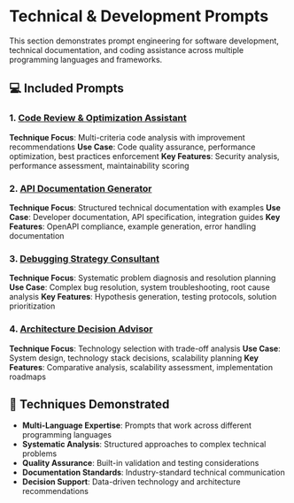 # Technical & Development Prompts

This section demonstrates prompt engineering for software development, technical documentation, and coding assistance across multiple programming languages and frameworks.

## 💻 Included Prompts

### 1. [Code Review & Optimization Assistant](./code-review-assistant.md)
**Technique Focus**: Multi-criteria code analysis with improvement recommendations
**Use Case**: Code quality assurance, performance optimization, best practices enforcement
**Key Features**: Security analysis, performance assessment, maintainability scoring

### 2. [API Documentation Generator](./api-documentation-generator.md)
**Technique Focus**: Structured technical documentation with examples
**Use Case**: Developer documentation, API specification, integration guides
**Key Features**: OpenAPI compliance, example generation, error handling documentation

### 3. [Debugging Strategy Consultant](./debugging-consultant.md)
**Technique Focus**: Systematic problem diagnosis and resolution planning
**Use Case**: Complex bug resolution, system troubleshooting, root cause analysis
**Key Features**: Hypothesis generation, testing protocols, solution prioritization

### 4. [Architecture Decision Advisor](./architecture-advisor.md)
**Technique Focus**: Technology selection with trade-off analysis
**Use Case**: System design, technology stack decisions, scalability planning
**Key Features**: Comparative analysis, scalability assessment, implementation roadmaps

## 🎯 Techniques Demonstrated

- **Multi-Language Expertise**: Prompts that work across different programming languages
- **Systematic Analysis**: Structured approaches to complex technical problems
- **Quality Assurance**: Built-in validation and testing considerations
- **Documentation Standards**: Industry-standard technical communication
- **Decision Support**: Data-driven technology and architecture recommendations